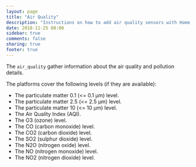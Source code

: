 ```yaml
---
layout: page
title: "Air Quality"
description: "Instructions on how to add air quality sensors with Home Assistant"
date: 2018-11-25 08:00
sidebar: true
comments: false
sharing: true
footer: true
---
```


The `air_quality` gather information about the air quality and pollution details.

The platforms cover the following levels (if they are available):

- The particulate matter 0.1 (<= 0.1 μm) level.
- The particulate matter 2.5 (<= 2.5 μm) level.
- The particulate matter 10 (<= 10 μm) level.
- The Air Quality Index (AQI).
- The O3 (ozone) level.
- The CO (carbon monoxide) level.
- The CO2 (carbon dioxide) level.
- The SO2 (sulphur dioxide) level.
- The N2O (nitrogen oxide) level.
- The NO (nitrogen monoxide) level.
- The NO2 (nitrogen dioxide) level.

